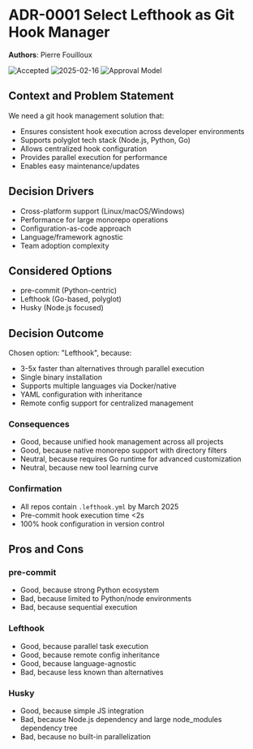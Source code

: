 # **ADR-0001** Select Lefthook as Git Hook Manager

**Authors**: Pierre Fouilloux

![Accepted](https://img.shields.io/badge/status-accepted-brightgreen)
![2025-02-16](https://img.shields.io/badge/Date-16_Feb_2025-lightblue)
![Approval Model](https://img.shields.io/badge/approved_by-project_lead-red)

## Context and Problem Statement

We need a git hook management solution that:

* Ensures consistent hook execution across developer environments
* Supports polyglot tech stack (Node.js, Python, Go)
* Allows centralized hook configuration
* Provides parallel execution for performance
* Enables easy maintenance/updates

## Decision Drivers

* Cross-platform support (Linux/macOS/Windows)
* Performance for large monorepo operations
* Configuration-as-code approach
* Language/framework agnostic
* Team adoption complexity

## Considered Options

* pre-commit (Python-centric)
* Lefthook (Go-based, polyglot)
* Husky (Node.js focused)

## Decision Outcome

Chosen option: "Lefthook", because:

* 3-5x faster than alternatives through parallel execution
* Single binary installation
* Supports multiple languages via Docker/native
* YAML configuration with inheritance
* Remote config support for centralized management

### Consequences

* Good, because unified hook management across all projects
* Good, because native monorepo support with directory filters
* Neutral, because requires Go runtime for advanced customization
* Neutral, because new tool learning curve

### Confirmation

* All repos contain `.lefthook.yml` by March 2025
* Pre-commit hook execution time <2s
* 100% hook configuration in version control

## Pros and Cons

### pre-commit

* Good, because strong Python ecosystem
* Bad, because limited to Python/node environments
* Bad, because sequential execution

### Lefthook

* Good, because parallel task execution
* Good, because remote config inheritance
* Good, because language-agnostic
* Bad, because less known than alternatives

### Husky

* Good, because simple JS integration
* Bad, because Node.js dependency and large node_modules dependency tree
* Bad, because no built-in parallelization
